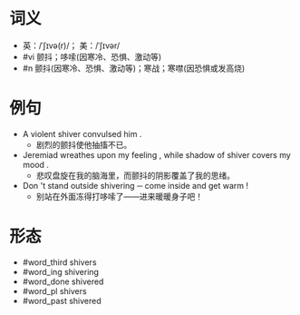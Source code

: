 # 词义
- 英：/ˈʃɪvə(r)/； 美：/ˈʃɪvər/
- #vi 颤抖；哆嗦(因寒冷、恐惧、激动等)
- #n 颤抖(因寒冷、恐惧、激动等)；寒战；寒噤(因恐惧或发高烧)
# 例句
- A violent shiver convulsed him .
	- 剧烈的颤抖使他抽搐不已。
- Jeremiad wreathes upon my feeling , while shadow of shiver covers my mood .
	- 悲叹盘旋在我的脑海里，而颤抖的阴影覆盖了我的思绪。
- Don 't stand outside shivering ─ come inside and get warm !
	- 别站在外面冻得打哆嗦了——进来暖暖身子吧！
# 形态
- #word_third shivers
- #word_ing shivering
- #word_done shivered
- #word_pl shivers
- #word_past shivered
